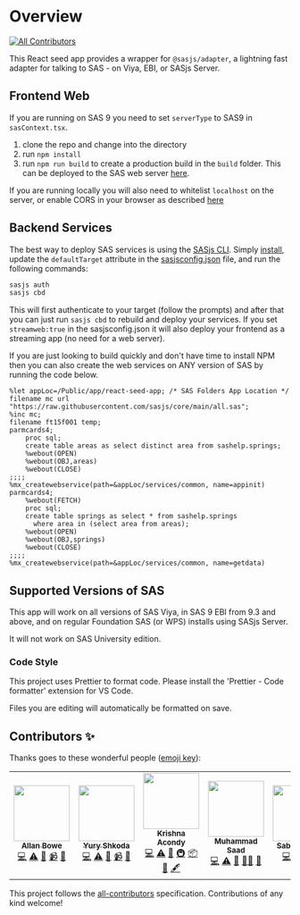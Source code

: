 # Overview
<!-- ALL-CONTRIBUTORS-BADGE:START - Do not remove or modify this section -->
[![All Contributors](https://img.shields.io/badge/all_contributors-7-orange.svg?style=flat-square)](#contributors-)
<!-- ALL-CONTRIBUTORS-BADGE:END -->

This React seed app provides a wrapper for `@sasjs/adapter`, a lightning fast adapter for talking to SAS - on Viya, EBI, or SASjs Server.


## Frontend Web

If you are running on SAS 9 you need to set `serverType` to SAS9 in `sasContext.tsx`.

1. clone the repo and change into the directory
2. run `npm install`
3. run `npm run build` to create a production build in the `build` folder. This can be deployed to the SAS web server [here](https://sasjs.io/frontend-deployment/).

If you are running locally you will also need to whitelist `localhost` on the server, or enable CORS in your browser as described [here](https://sasjs.io/cors)

## Backend Services

The best way to deploy SAS services is using the [SASjs CLI](https://cli.sasjs.io).  Simply [install](https://cli.sasjs.io/installation/), update the `defaultTarget` attribute in the [sasjsconfig.json](https://github.com/sasjs/react-seed-app/blob/main/sasjs/sasjsconfig.json) file, and run the following commands:

```bash
sasjs auth 
sasjs cbd
```

This will first authenticate to your target (follow the prompts) and after that you can just run `sasjs cbd` to rebuild and deploy your services.  If you set `streamweb:true` in the sasjsconfig.json it will also deploy your frontend as a streaming app (no need for a web server).

If you are just looking to build quickly and don't have time to install NPM then you can also create the web services on ANY version of SAS by running the code below.

```sas
%let appLoc=/Public/app/react-seed-app; /* SAS Folders App Location */
filename mc url "https://raw.githubusercontent.com/sasjs/core/main/all.sas";
%inc mc;
filename ft15f001 temp;
parmcards4;
    proc sql;
    create table areas as select distinct area from sashelp.springs;
    %webout(OPEN)
    %webout(OBJ,areas)
    %webout(CLOSE)
;;;;
%mx_createwebservice(path=&appLoc/services/common, name=appinit)
parmcards4;
    %webout(FETCH)
    proc sql;
    create table springs as select * from sashelp.springs
      where area in (select area from areas);
    %webout(OPEN)
    %webout(OBJ,springs)
    %webout(CLOSE)
;;;;
%mx_createwebservice(path=&appLoc/services/common, name=getdata)
```

## Supported Versions of SAS

This app will work on all versions of SAS Viya, in SAS 9 EBI from 9.3 and above, and on regular Foundation SAS (or WPS) installs using SASjs Server.

It will not work on SAS University edition.

### Code Style

This project uses Prettier to format code.
Please install the 'Prettier - Code formatter' extension for VS Code.

Files you are editing will automatically be formatted on save.

## Contributors ✨

Thanks goes to these wonderful people ([emoji key](https://allcontributors.org/docs/en/emoji-key)):

<!-- ALL-CONTRIBUTORS-LIST:START - Do not remove or modify this section -->
<!-- prettier-ignore-start -->
<!-- markdownlint-disable -->
<table>
  <tr>
    <td align="center"><a href="https://github.com/allanbowe"><img src="https://avatars.githubusercontent.com/u/4420615?v=4?s=100" width="100px;" alt=""/><br /><sub><b>Allan Bowe</b></sub></a><br /><a href="https://github.com/sasjs/react-seed-app/commits?author=allanbowe" title="Code">💻</a> <a href="https://github.com/sasjs/react-seed-app/commits?author=allanbowe" title="Tests">⚠️</a> <a href="https://github.com/sasjs/react-seed-app/pulls?q=is%3Apr+reviewed-by%3Aallanbowe" title="Reviewed Pull Requests">👀</a> <a href="#video-allanbowe" title="Videos">📹</a> <a href="https://github.com/sasjs/react-seed-app/commits?author=allanbowe" title="Documentation">📖</a></td>
    <td align="center"><a href="https://www.erudicat.com/"><img src="https://avatars.githubusercontent.com/u/25773492?v=4?s=100" width="100px;" alt=""/><br /><sub><b>Yury Shkoda</b></sub></a><br /><a href="https://github.com/sasjs/react-seed-app/commits?author=YuryShkoda" title="Code">💻</a> <a href="https://github.com/sasjs/react-seed-app/commits?author=YuryShkoda" title="Tests">⚠️</a> <a href="#projectManagement-YuryShkoda" title="Project Management">📆</a> <a href="#video-YuryShkoda" title="Videos">📹</a> <a href="https://github.com/sasjs/react-seed-app/commits?author=YuryShkoda" title="Documentation">📖</a></td>
    <td align="center"><a href="https://krishna-acondy.io/"><img src="https://avatars.githubusercontent.com/u/2980428?v=4?s=100" width="100px;" alt=""/><br /><sub><b>Krishna Acondy</b></sub></a><br /><a href="https://github.com/sasjs/react-seed-app/commits?author=krishna-acondy" title="Code">💻</a> <a href="https://github.com/sasjs/react-seed-app/commits?author=krishna-acondy" title="Tests">⚠️</a> <a href="https://github.com/sasjs/react-seed-app/pulls?q=is%3Apr+reviewed-by%3Akrishna-acondy" title="Reviewed Pull Requests">👀</a> <a href="#infra-krishna-acondy" title="Infrastructure (Hosting, Build-Tools, etc)">🚇</a> <a href="#platform-krishna-acondy" title="Packaging/porting to new platform">📦</a> <a href="#maintenance-krishna-acondy" title="Maintenance">🚧</a> <a href="#content-krishna-acondy" title="Content">🖋</a></td>
    <td align="center"><a href="https://github.com/saadjutt01"><img src="https://avatars.githubusercontent.com/u/8914650?v=4?s=100" width="100px;" alt=""/><br /><sub><b>Muhammad Saad </b></sub></a><br /><a href="https://github.com/sasjs/react-seed-app/commits?author=saadjutt01" title="Code">💻</a> <a href="https://github.com/sasjs/react-seed-app/commits?author=saadjutt01" title="Tests">⚠️</a> <a href="https://github.com/sasjs/react-seed-app/pulls?q=is%3Apr+reviewed-by%3Asaadjutt01" title="Reviewed Pull Requests">👀</a> <a href="#mentoring-saadjutt01" title="Mentoring">🧑‍🏫</a> <a href="https://github.com/sasjs/react-seed-app/commits?author=saadjutt01" title="Documentation">📖</a></td>
    <td align="center"><a href="https://github.com/sabhas"><img src="https://avatars.githubusercontent.com/u/82647447?v=4?s=100" width="100px;" alt=""/><br /><sub><b>Sabir Hassan</b></sub></a><br /><a href="https://github.com/sasjs/react-seed-app/commits?author=sabhas" title="Code">💻</a> <a href="https://github.com/sasjs/react-seed-app/commits?author=sabhas" title="Tests">⚠️</a> <a href="https://github.com/sasjs/react-seed-app/pulls?q=is%3Apr+reviewed-by%3Asabhas" title="Reviewed Pull Requests">👀</a> <a href="#ideas-sabhas" title="Ideas, Planning, & Feedback">🤔</a></td>
    <td align="center"><a href="https://github.com/medjedovicm"><img src="https://avatars.githubusercontent.com/u/18329105?v=4?s=100" width="100px;" alt=""/><br /><sub><b>Mihajlo Medjedovic</b></sub></a><br /><a href="https://github.com/sasjs/react-seed-app/commits?author=medjedovicm" title="Code">💻</a> <a href="https://github.com/sasjs/react-seed-app/commits?author=medjedovicm" title="Tests">⚠️</a> <a href="https://github.com/sasjs/react-seed-app/pulls?q=is%3Apr+reviewed-by%3Amedjedovicm" title="Reviewed Pull Requests">👀</a> <a href="#infra-medjedovicm" title="Infrastructure (Hosting, Build-Tools, etc)">🚇</a></td>
    <td align="center"><a href="https://github.com/VladislavParhomchik"><img src="https://avatars.githubusercontent.com/u/83717836?v=4?s=100" width="100px;" alt=""/><br /><sub><b>Vladislav Parhomchik</b></sub></a><br /><a href="https://github.com/sasjs/react-seed-app/commits?author=VladislavParhomchik" title="Tests">⚠️</a> <a href="https://github.com/sasjs/react-seed-app/pulls?q=is%3Apr+reviewed-by%3AVladislavParhomchik" title="Reviewed Pull Requests">👀</a></td>
  </tr>
</table>

<!-- markdownlint-restore -->
<!-- prettier-ignore-end -->

<!-- ALL-CONTRIBUTORS-LIST:END -->

This project follows the [all-contributors](https://github.com/all-contributors/all-contributors) specification. Contributions of any kind welcome!
